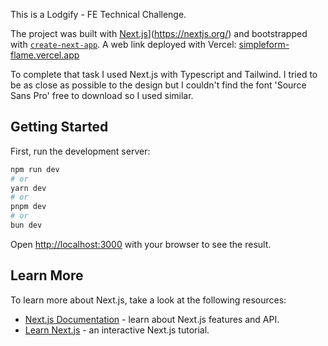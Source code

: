 This is a Lodgify - FE Technical Challenge. 


The project was built with [Next.js](https://nextjs.org/)](https://nextjs.org/) and bootstrapped with [`create-next-app`](https://github.com/vercel/next.js/tree/canary/packages/create-next-app).
A web link deployed with Vercel: [simpleform-flame.vercel.app](https://simpleform-flame.vercel.app/)

To complete that task I used Next.js with Typescript and Tailwind. I tried to be as close as possible to the design but I couldn't find the font 'Source Sans Pro' free to download so I used similar.

## Getting Started

First, run the development server:

```bash
npm run dev
# or
yarn dev
# or
pnpm dev
# or
bun dev
```

Open [http://localhost:3000](http://localhost:3000) with your browser to see the result.



## Learn More

To learn more about Next.js, take a look at the following resources:

- [Next.js Documentation](https://nextjs.org/docs) - learn about Next.js features and API.
- [Learn Next.js](https://nextjs.org/learn) - an interactive Next.js tutorial.
